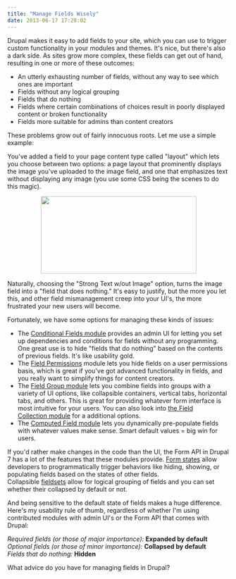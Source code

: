 ```yaml
---
title: "Manage Fields Wisely"
date: 2013-06-17 17:28:02
---
```


Drupal makes it easy to add fields to your site, which you can use to trigger custom functionality in your modules and themes. It's nice, but there's also a dark side. As sites grow more complex, these fields can get out of hand, resulting in one or more of these outcomes:

* An utterly exhausting number of fields, without any way to see which ones are important
* Fields without any logical grouping 
* Fields that do nothing
* Fields where certain combinations of choices result in poorly displayed content or broken functionality
* Fields more suitable for admins than content creators

These problems grow out of fairly innocuous roots. Let me use a simple example:

You've added a field to your page content type called "layout" which lets you choose between two options: a page layout that prominently displays the image you've uploaded to the image field, and one that emphasizes text without displaying any image (you use some CSS being the scenes to do this magic).

<p class="p1" style="text-align: center;">
  <img alt="" src="/assets/images/fields-that-do-nothing.png" style="width: 353px; height: 176px;" />
</p>

Naturally, choosing the "Strong Text w/out Image" option, turns the image field into a "field that does nothing." It's easy to justify, but the more you let this, and other field mismanagement creep into your UI's, the more frustrated your new users will become.

Fortunately, we have some options for managing these kinds of issues:

* The <a href="https://drupal.org/project/conditional_fields">Conditional Fields module</a> provides an admin UI for letting you set up dependencies and conditions for fields without any programming. One great use is to hide "fields that do nothing" based on the contents of previous fields. It's like usability gold.
* The <a href="https://drupal.org/project/field_permissions">Field Permissions</a> module lets you hide fields on a user permissions basis, which is great if you've got advanced functionality in fields, and you really want to simplify things for content creators.
* The <a href="https://drupal.org/project/field_group">Field Group module</a> lets you combine fields into groups with a variety of UI options, like collapsible containers, vertical tabs, horizontal tabs, and others. This is great for providing whatever form interface is most intuitive for your users. You can also look into <a href="https://drupal.org/project/field_collection">the Field Collection module</a> for a additional options.
* The <a href="https://drupal.org/project/computed_field">Computed Field module</a> lets you dynamically pre-populate fields with whatever values make sense. Smart default values = big win for users.

If you'd rather make changes in the code than the UI, the Form API in Drupal 7 has a lot of the features that these modules provide. <a href="https://api.drupal.org/api/drupal/developer%21topics%21forms_api_reference.html/7#states">Form states</a> allow developers to programmatically trigger behaviors like hiding, showing, or populating fields based on the states of other fields. Collapsible <a href="https://api.drupal.org/api/drupal/developer!topics!forms_api_reference.html/7#fieldset">fieldsets</a> allow for logical grouping of fields and you can set whether their collapsed by default or not.

And being sensitive to the default state of fields makes a huge difference. Here's my usability rule of thumb, regardless of whether I'm using contributed modules with admin UI's or the Form API that comes with Drupal:

<em>Required fields (or those of major importance):</em> <strong>Expanded by default</strong><br />
<em>Optional fields (or those of minor importance):</em> <strong>Collapsed by default</strong><br />
<em>Fields that do nothing:</em> <strong>Hidden</strong>

What advice do you have for managing fields in Drupal?
